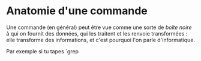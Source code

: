# Anatomie d'une commande

Une commande (en général) peut être vue comme une sorte de *boîte noire* à qui on fournit des données, qui les traitent et les renvoie transformées : elle transforme des informations, et c'est pourquoi l'on parle d'informatique.

Par exemple si tu tapes `grep 


